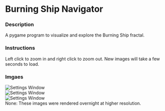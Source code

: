 # Burning Ship Navigator
### Description  
A pygame program to visualize and explore the Burning Ship fractal.
### Instructions
Left click to zoom in and right click to zoom out. New images will take a few seconds to load.  
### Imgaes 
![Settings Window](https://drive.google.com/uc?export=view&id=1EJ8BZBLsM2upv5z71wQ6SlWFcEgRrlsP)  
![Settings Window](https://drive.google.com/uc?export=view&id=15fpvDGNncZEzff13qBqAHdHcuSiIjoaX)  
![Settings Window](https://drive.google.com/uc?export=view&id=1cdxiyDcGYUrtx0jI2tMVVs6wCTwbXBT-)  
None: These images were rendered overnight at higher resolution.

